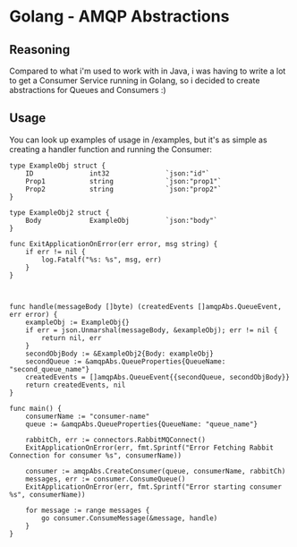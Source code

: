 # Golang - AMQP Abstractions

## Reasoning

Compared to what i'm used to work with in Java, i was having to write a lot to get a Consumer Service running in Golang, so i decided to create abstractions for Queues and Consumers :)

## Usage

You can look up examples of usage in /examples, but it's as simple as creating a handler function and running the Consumer:

```
type ExampleObj struct {
	ID              int32              `json:"id"`
	Prop1           string             `json:"prop1"`
	Prop2           string             `json:"prop2"`
}

type ExampleObj2 struct {
    Body            ExampleObj         `json:"body"`
}

func ExitApplicationOnError(err error, msg string) {
	if err != nil {
		log.Fatalf("%s: %s", msg, err)
	}
}



func handle(messageBody []byte) (createdEvents []amqpAbs.QueueEvent, err error) {
	exampleObj := ExampleObj{}
	if err = json.Unmarshal(messageBody, &exampleObj); err != nil {
		return nil, err
	}
	secondObjBody := &ExampleObj2{Body: exampleObj}
	secondQueue := &amqpAbs.QueueProperties{QueueName: "second_queue_name"}
	createdEvents = []amqpAbs.QueueEvent{{secondQueue, secondObjBody}}
	return createdEvents, nil
}

func main() {
	consumerName := "consumer-name"
	queue := &amqpAbs.QueueProperties{QueueName: "queue_name"}

	rabbitCh, err := connectors.RabbitMQConnect()
	ExitApplicationOnError(err, fmt.Sprintf("Error Fetching Rabbit Connection for consumer %s", consumerName))

	consumer := amqpAbs.CreateConsumer(queue, consumerName, rabbitCh)
	messages, err := consumer.ConsumeQueue()
	ExitApplicationOnError(err, fmt.Sprintf("Error starting consumer %s", consumerName))

	for message := range messages {
		go consumer.ConsumeMessage(&message, handle)
	}
}
 
```
